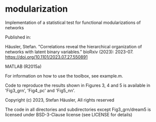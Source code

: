 # modularization
Implementation of a statistical test for functional modularizations of networks

Published in:

Häusler, Stefan. "Correlations reveal the hierarchical organization of networks with latent binary variables." bioRxiv (2023): 2023-07.
https://doi.org/10.1101/2023.07.27.550891

MATLAB (R2015a)

For information on how to use the toolbox, see example.m.

Code to reproduce the results shown in Figures 3, 4 and 5 is available in 'Fig3_grn', 'Fig4_pc' and 'Fig5_nn'.

Copyright (c) 2023, Stefan Häusler, All rights reserved

The code in all directories and subdirectories except Fig3_grn/dream5 is licensed under BSD-3-Clause license (see LICENSE for details)
